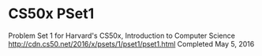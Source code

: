 # CS50x PSet1
Problem Set 1 for Harvard's CS50x, Introduction to Computer Science 
http://cdn.cs50.net/2016/x/psets/1/pset1/pset1.html
Completed May 5, 2016
